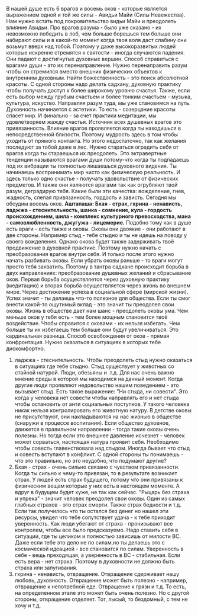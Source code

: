 В нашей душе есть 6 врагов и восемь оков - которые является выражением одной и той же силы - Авидьи Майи (Силы Невежества). Нам нужно встать под покровительство видьи Майи и преодолеть влияние Авидьи. Про врагов разума - было уже сказано - их невозможно победить в лоб, чем больше борешься тем больше они набирают силы и в какой-то момент когда твоя воля даст слабину они возьмут вверх над тобой. Поэтому у даже высокоразвитых людей которые искренне стремятся к святости - иногда случаются падения. Они падают с достигнутых духовных вершин. Способ справиться с врагами души - это их перенаправление. Нужно перенаправить разум чтобы он стремился вместо внешних физических объектов к внутренним духовным. Найти божественность - это поиск абсолютной красоты. С одной стороны надо делать садхану, духовную практику чтобы получать доступ к более широкому уровню счастья. Также, если есть выбор между грубым счастьем и более тонким счастьем - музыка, культура, искуство. Направляя разум туда, мы уже становимся на путь. Духовность начинается с эстетики. То есть - созерцание красоты спасет мир. И финально - за счет практики медитации, мы удовлетворяем жажду счастья. Источник всех душевных врагов это привязанность. Влияние врагов проявляется когда ты находишься в непосредственной близости. Поэтому мудрость здесь в том чтобы уходить от прямого контакта. Но этого недостаточно, так как желания последуют за тобой даже в лес. Нужно стараться оградить себя от врагов когда ты стараешься их преодолеть. Это эктравертные тенденции называются врагами души потому-что когда ты подпадаешь под их вибрации ты полностью лишаешься духовного видения. Ты начинаешь воспринимать мир чисто как физическую реальность. И здесь только одно счастье - получать удовольствие от физических предметов. И также они являются врагами так как огрубляют твой разум, деградирую тебя. Какие были эти качества: вожделение, гнев, жадность, слепая привязанность, гордость и зависть.
Сегодня мы обсудим восемь оков. 
**Аштапаша:  Бхая - страх, гхрина - ненависть, ладжжа - стеснительность, шанка - сомнение, кула - гордость происхождением, шила - комплекс культурного превосходства, мана - самовлюбленность, джугужа - лицемерие.**
Подобно тому как в душе есть враги - есть также и оковы. Оковы они двоякие - они работают в две стороны. Например стыд - тебе стыдно и ты не идешь на поводу у своего вожделения. Однако окова будет также задерживать твоё продвижение в духовной практике. Поэтому нужно начать с преобразования врагов внутри себя. И только после этого нужно начать разбивать оковы. Если убрать оковы раньше - то враги могут просто тебя захватить. Поэтому в тантра садхане происходит борьба в двух направлениях: преобразование душевных желаний и сбрасывание оков. Первая борьба осуществляется через духовную практику (медитацию) и вторая борьба осуществляется через жизнь во внешнем мире. Через достижение успеха в социальной сфере (мирской жизни). Успех значит - ты делаешь что-то полезное для общества. Если ты смог внести какой-то ощутимый вклад - это значит ты преодолел свои оковы. Жизнь в обществе дает нам шанс - преодолеть оковы ума. Чем меньше оков у тебя есть - тем более мощным становится твоё воздействие.
Чтобы справится с оковами - их нельзя избегать. Чем больше ты их избегаешь тем больше они будут увеличиваться. Это кардинальная разница. Способ освобождения от оков - прямая конфронтация. Нужно оказаться в ситуациях в которых тебе дискомфортно.
1. ладжжа - стеснительность. Чтобы преодолеть стыд нужно оказаться в ситуациях где тебе стыдно. Стыд существует у животных со стайной натурой. Люди, обезьяны и .т.д. Для нас очень важно мнение среды в которой мы находимся на данный момент. Когда другие люди проявляют недовольство нашим поведением - это вызывает стыд. Есть такое выражение: "Ни стыда, ни совести". Это когда у человека нет совести чтобы направлять его и нет стыда чтобы остановить от анти социальных поступков. У такого человека никак нельзя контролировать его животную натуру. В детстве оковы не присутствуют, они накладываются на нас жизнью в обществе (снаружи в процессе воспитания). Если общество духовное, движется в правильном направлении - тогда такие оковы очень полезны. Но тогда если это внешнее давление исчезнет - человек может сорваться, настоящая натура проявит себя. Необходимо чтобы совесть главенствовала над стыдом. Иногда бывает что стыд и совесть вступают в конфликт. С одной стороны ты понимаешь - что это правильно, но это неудобно, что подумают другие?
2. Бхая - страх - очень сильно связано с чувством привязанности. Когда ты сильно к чему-то привязан, то в результате возникает страх. У людей есть страх будущего, потому что они привязаны к физическим вещам которые у них есть в настоящем моменте. А вдруг в будущем будет хуже, не так как сейчас. "Рыцарь без страха и упрека" - значит человек преодолел свои оковы. Один из самых глабных страхов - это страх смерти. Также страх бедности и т.д. Если так получилось что ты остался без денег но нашел эти ресурсы, увидел что тебе сопутствует удача - к тебе приходит уверенность. Как люди убегают от страха - пронизывают все контролем, чтобы все было предсказуемо. Надо ставить себя в ситуации, где ты целиком и полностью зависишь от милости ВС. Даже если тебе это дело не по силам,но ты делаешь это с космической идеацией - все становится по силам. Уверенность в себе - вещь преходящая, а уверенность в ВС - стабильная. Если есть вера - нет страха. Поэтому в духовности не должно быть страха или запугивания.
3. гхрина - ненависть, отвращение. Отвращение сдерживает нашу любовь, духовность. Отвращение может быть полезно - например, отвращение к непотребной еде. Отвращение к грязи и т.д. То есть, на определенном этапе это может быть очень полезно. Но с другой стороны, отвращение отделяет. Тот, лысый, то бездомный, с тем не хочу и т.д.

